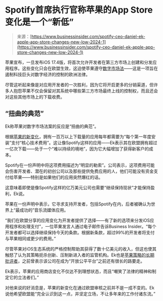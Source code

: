 <!--yml

类别：未分类

日期：2024-05-27 15:16:00

-->

# Spotify首席执行官称苹果的App Store变化是一个“新低”

> 来源：[https://www.businessinsider.com/spotify-ceo-daniel-ek-apple-app-store-changes-new-low-2024-1](https://www.businessinsider.com/spotify-ceo-daniel-ek-apple-app-store-changes-new-low-2024-1)

苹果宣布，一旦发布iOS 17.4版，将首次允许开发者在第三方市场上创建和分发应用程序。这些变化只会在欧盟生效，这迫使苹果遵守[数字市场法](https://www.businessinsider.com/a-new-eu-law-targeting-big-tech-could-boost-advertisers-2022-3)——这是一项旨在遏制科技巨头对数字经济的控制的欧洲法律。

尽管这听起来像是对应用开发者的一次胜利，因为它将开启更多的分销渠道，但许多人抱怨苹果不仅会保留对其系统中哪些第三方市场最终上线的控制权，而且还会对这些其他市场上的下载收费。

## “扭曲的典范”

Ek称苹果对数字市场法案的反应是“扭曲的典范”。

根据[苹果的新变化](https://developer.apple.com/support/core-technology-fee/#:~:text=First%20annual%20installs,-The%20first%20annual&text=Each%20first%20annual%20install%20initiates,app%20by%20the%20same%20account.)，拥有一百万以上下载量的应用每年都需要为“每个第一年度安装”支付“核心技术费用”。这让像Spotify这样的应用——Ek表示其在欧盟拥有超过一亿次下载——处于一个“难以持续的境地”，因为它大幅增加了获得新客户的成本。

Spotify在一份声明中将这项费用描述为“明显的勒索”。公司表示，这项费用可能会伤害开发者、潜在的初创公司以及那些提供免费应用的人，他们可能没有资金支付给苹果——特别是如果他们的应用突然爆红的话。

这意味着即使是像Spotify这样的亿万美元公司也需要“继续保持现状”才能保持盈利，Ek说。

苹果在一份声明中表示，它寻求支持开发者，包括Spotify在内，后者被确认为世界上“最成功的”音乐流媒体应用。

“我们在欧盟分享的应用变化为开发者提供了选择——有了新的选项来分发iOS应用程序和处理支付”，一位苹果发言人通过电子邮件告诉Business Insider。“每个开发者都可以选择继续保持今天的条款。根据新条款，超过99%的开发者将支付与苹果相同或更少的费用。”

尽管苹果对iOS生态系统的严格控制帮助其获得了数十亿美元的收入，但这也使其触怒了认为其策略扼杀创新、压制新进入者的监管机构。Ek也是[苹果策略的长期批评者](https://www.businessinsider.com/spotify-ceo-daniel-ek-apple-platform-2020-5)，之前曾表示该公司在成为“开放公平平台”之前还有很长的路要走。

Ek表示，苹果的应用商店变化不仅达不到理想状态，而且“嘲笑了法律的精神和制定它的立法者们。”

对他来说的好消息是，苹果的新变化在通过欧盟审核之前并不是一成不变的。Ek说他希望欧盟能“完全认识到这一点，并坚定立场，不让多年来的工作付诸东流。”
